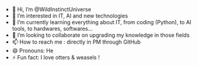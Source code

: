 - 👋 Hi, I’m @WildInstinctUniverse
- 👀 I’m interested in IT, AI and new technologies
- 🌱 I’m currently learning everything about IT, from coding (Python), to AI tools, to hardwares, softwares...
- 💞️ I’m looking to collaborate on upgrading my knowledge in those fields
- 📫 How to reach me : directly in PM through GitHub
- 😄 Pronouns: He
- ⚡ Fun fact: I love otters & weasels !

<!---
WildInstinctUniverse/WildInstinctUniverse is a ✨ special ✨ repository because its `README.md` (this file) appears on your GitHub profile.
You can click the Preview link to take a look at your changes.
--->

